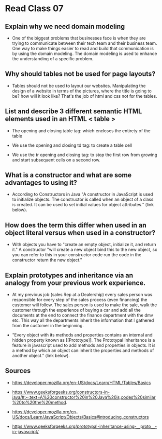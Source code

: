 # Read Class 07

## Explain why we need domain modeling

 * One of the biggest problems that businesses face is when they are trying to communicate between their tech team and their business team. One way to make things easier to read and build that communication is by using the domain modeling. The domain modeling is used to enhance the understanding of a specific problem.

## Why should tables not be used for page layouts?

* Tables should not be used to layout our websites. Manipulating the design of a website in terms of the pictures, where the title is going to be? how will it look like? That's  the job of html and css not for the tables.

## List and describe 3 different semantic HTML elements used in an HTML < table >

* The opening and closing table tag: which encloses the entirety of the table

* We use the opening and closing td tag: to create a table cell

* We use the tr opening and closing tag: to stop the first row from growing and start subsequent cells on a second row.

## What is a constructor and what are some advantages to using it?

* According to Constructors in Java "A constructor in JavaScript is used to initialize objects. The constructor is called when an object of a class is created. It can be used to set initial values for object attributes." (link below).

## How does the term this differ when used in an object literal versus when used in a constructor?

* With objects you have to "create an empty object, initialize it, and return it." A constructor "will create a new object bind this to the new object, so you can refer to this in your constructor code run the code in the constructor return the new object."

## Explain prototypes and inheritance via an analogy from your previous work experience.

* At my previous job (sales Rep at a Dealership) every sales person was responsible for every step of the sales process (even financing) the customer will follow. The sales person is used to make the sale, walk the customer through the experience of buying a car and add all the documents at the end to connect the finance department with the dmv etc. This way all the departments inherit the information that I gathered from the customer in the beginning.

* "Every object with its methods and properties contains an internal and hidden property known as [[Prototype]]. The Prototypal Inheritance is a feature in javascript used to add methods and properties in objects. It is a method by which an object can inherit the properties and methods of another object." (link below).

## Sources

* https://developer.mozilla.org/en-US/docs/Learn/HTML/Tables/Basics

* https://www.geeksforgeeks.org/constructors-in-java/#:~:text=A%20constructor%20in%20Java%20is,codes%20similar%20to%20the%20method.

* https://developer.mozilla.org/en-US/docs/Learn/JavaScript/Objects/Basics#introducing_constructors

* https://www.geeksforgeeks.org/prototypal-inheritance-using-__proto__-in-javascript/